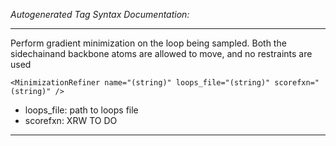 _Autogenerated Tag Syntax Documentation:_

---
Perform gradient minimization on the loop being sampled. Both the sidechainand backbone atoms are allowed to move, and no restraints are used

```
<MinimizationRefiner name="(string)" loops_file="(string)" scorefxn="(string)" />
```

-   loops_file: path to loops file
-   scorefxn: XRW TO DO

---
